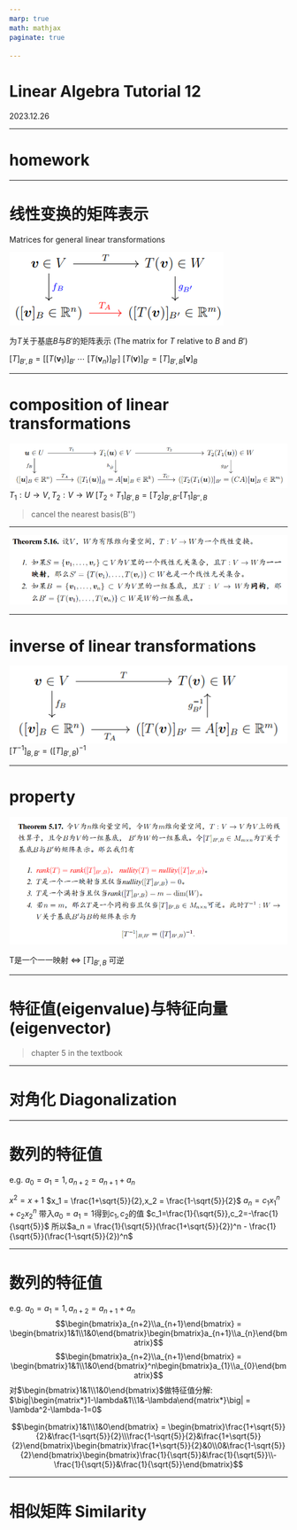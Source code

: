 ```yaml
---
marp: true
math: mathjax
paginate: true

---
```


# Linear Algebra Tutorial 12
2023.12.26

---

# homework






---

# 线性变换的矩阵表示
Matrices for general linear transformations

![w:20cm](./img/matrix.png)

为$T$关于基底$B$与$B'$的矩阵表示 
(The matrix for $T$ relative to $B$ and $B'$)

$[T]_{B',B}=[[T(\mathbf{v}_1)]_{B'}\ \cdots\ [T(\mathbf{v}_n)]_{B'}]$
$[T(\mathbf{v})]_{B'}=[T]_{B',B}[\mathbf{v}]_{B}$

---

# composition of linear transformations
![w:100cm](./img/composition.png)
$T_1:U\to V, T_2:V\to W$
$[T_2\circ T_1]_{B',B}=[T_2]_{B',B''}[T_1]_{B'',B}$
> cancel the nearest basis(B'')

---

![](./img/property1.png)


---

# inverse of linear transformations
![w:100cm](./img/inverse.png)
$[T^{-1}]_{B,B'}=([T]_{B',B})^{-1}$

---

# property

![](./img/property2.png)

T是一个一一映射 $\Leftrightarrow$ $[T]_{B',B}$ 可逆

---

# 特征值(eigenvalue)与特征向量(eigenvector)
> chapter 5 in the textbook











---

# 对角化 Diagonalization







---

# 数列的特征值

e.g. $a_0=a_1=1,a_{n+2}=a_{n+1}+a_n$

$x^2 = x + 1$
$x_1 = \frac{1+\sqrt{5}}{2},x_2 = \frac{1-\sqrt{5}}{2}$
$a_n = c_1x_1^n + c_2x_2^n$
带入$a_0=a_1=1$得到$c_1,c_2$的值
$c_1=\frac{1}{\sqrt{5}},c_2=-\frac{1}{\sqrt{5}}$
所以$a_n = \frac{1}{\sqrt{5}}(\frac{1+\sqrt{5}}{2})^n - \frac{1}{\sqrt{5}}(\frac{1-\sqrt{5}}{2})^n$

---

# 数列的特征值

e.g. $a_0=a_1=1,a_{n+2}=a_{n+1}+a_n$
$$\begin{bmatrix}a_{n+2}\\a_{n+1}\end{bmatrix} = \begin{bmatrix}1&1\\1&0\end{bmatrix}\begin{bmatrix}a_{n+1}\\a_{n}\end{bmatrix}$$
$$\begin{bmatrix}a_{n+2}\\a_{n+1}\end{bmatrix} = \begin{bmatrix}1&1\\1&0\end{bmatrix}^n\begin{bmatrix}a_{1}\\a_{0}\end{bmatrix}$$
对$\begin{bmatrix}1&1\\1&0\end{bmatrix}$做特征值分解:
$\big|\begin{matrix*}1-\lambda&1\\1&-\lambda\end{matrix*}\big| = \lambda^2-\lambda-1=0$

$$\begin{bmatrix}1&1\\1&0\end{bmatrix} = \begin{bmatrix}\frac{1+\sqrt{5}}{2}&\frac{1-\sqrt{5}}{2}\\\frac{1-\sqrt{5}}{2}&\frac{1+\sqrt{5}}{2}\end{bmatrix}\begin{bmatrix}\frac{1+\sqrt{5}}{2}&0\\0&\frac{1-\sqrt{5}}{2}\end{bmatrix}\begin{bmatrix}\frac{1}{\sqrt{5}}&\frac{1}{\sqrt{5}}\\-\frac{1}{\sqrt{5}}&\frac{1}{\sqrt{5}}\end{bmatrix}$$


---

# 相似矩阵 Similarity







